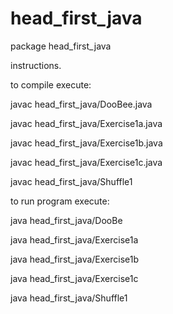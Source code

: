 # head_first_java
package head_first_java

instructions.

to compile execute:

javac head_first_java/DooBee.java

javac head_first_java/Exercise1a.java

javac head_first_java/Exercise1b.java

javac head_first_java/Exercise1c.java

javac head_first_java/Shuffle1

to run program execute:

java head_first_java/DooBe

java head_first_java/Exercise1a

java head_first_java/Exercise1b

java head_first_java/Exercise1c

java head_first_java/Shuffle1
